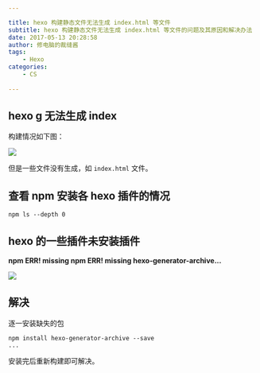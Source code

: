 ```yaml
---

title: hexo 构建静态文件无法生成 index.html 等文件
subtitle: hexo 构建静态文件无法生成 index.html 等文件的问题及其原因和解决办法
date: 2017-05-13 20:28:58
author: 修电脑的裁缝酱
tags:
	- Hexo
categories: 
	- CS
	
---
```


## hexo g 无法生成 index

构建情况如下图：

![](http://ojlsgreog.bkt.clouddn.com/ganningZHexoNoIndex)

但是一些文件没有生成，如 `index.html` 文件。

<!-- more -->

## 查看 npm 安装各 hexo 插件的情况

	npm ls --depth 0


## hexo 的一些插件未安装插件

**npm ERR! missing npm ERR! missing hexo-generator-archive...**

![](http://ojlsgreog.bkt.clouddn.com/ganningZHexoNPMls.png)

## 解决

逐一安装缺失的包

	npm install hexo-generator-archive --save
	...
	
安装完后重新构建即可解决。